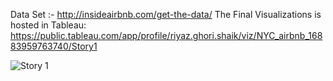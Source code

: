Data Set :- http://insideairbnb.com/get-the-data/
The Final Visualizations is hosted in Tableau: https://public.tableau.com/app/profile/riyaz.ghori.shaik/viz/NYC_airbnb_16883959763740/Story1 

![Story 1](https://github.com/RiyazGhori123/NYC_airbnb/assets/90542870/9cbe9a19-2919-46bc-87cc-828f57afe2cf)
